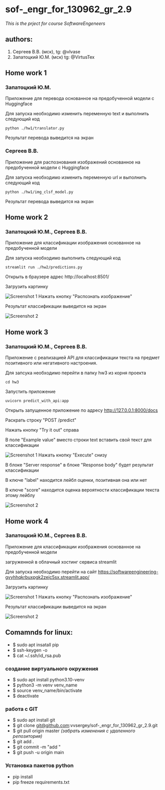 # sof-_engr_for_130962_gr_2.9
*This is the prject for course  SoftwareEngeneers*

## authors:
1. Сергеев В.В. (мск), tg: @vlvase
2. Запатоцкий Ю.М. (мск) tg: @VirtusTex

## Home work 1
### Запатоцкий Ю.М.
Приложение для перевода основанное на предобученной модели с Huggingface

Для запуска необходимо изменить переменную text и выполнить следующий код
```
python ./hw1/translator.py
```
Результат перевода выведится на экран

### Сергеев В.В.
Приложение для распознования  изображений основанное на предобученной модели с Huggingface

Для запуска необходимо изменить переменную url и выполнить следующий код
```
python ./hw1/img_clsf_model.py
```
Результат перевода выведится на экран

## Home work 2
### Запатоцкий Ю.М., Сергеев В.В.
Приложение для классификации изображения основанное на предобученной модели

Для запуска необходимо выполнить следующий код
```
streamlit run ./hw2/predictions.py
```
Открыть в браузере адрес http://localhost:8501/

Загрузить картинку

![Screenshot 1](https://github.com/vvsergey/sof-_engr_for_130962_gr_2.9/blob/main/hw2/screenshot-1.png)
Нажать кнопку "Распознать изображение"

Результат классификации выведится на экран

![Screenshot 2](https://github.com/vvsergey/sof-_engr_for_130962_gr_2.9/blob/main/hw2/screenshot-2.png)

## Home work 3
### Запатоцкий Ю.М., Сергеев В.В.
Приложение с реализацией API для классификации текста на предмет позитивного или негативного настроения.

Для запсука необходимо перейти в папку hw3 из корня проекта
```
cd hw3
```
Запустить приложение
```
uvicorn predict_with_api:app
```
Открыть запущенное приложение по адресу http://127.0.0.1:8000/docs

Раскрать строку "POST /predict"

Нажать кнопку "Try it out" справа

В поле "Example value" вместо строки text вставить свой текст для классификации

![Screenshot 1](https://github.com/vvsergey/sof-_engr_for_130962_gr_2.9/blob/main/hw3/screenshot-1.png)
Нажать кнопку "Execute" снизу

В блоке "Server response" в блоке "Response body" будет результат классификации

В ключе "label" находится лейбл оценки, позитивная она или нет

В ключе "score" находится оценка вероятности классификации текста этому лейблу

![Screenshot 2](https://github.com/vvsergey/sof-_engr_for_130962_gr_2.9/blob/main/hw3/screenshot-2.png)

## Home work 4
### Запатоцкий Ю.М., Сергеев В.В.
Приложение для классификации изображения основанное на предобученной модели

загруженной в облачный хостинг сервиса streamlit

Для запуска необходимо перейти на сайт https://softwareengineering-gvyhhqkrbuxpgk2zejc5sx.streamlit.app/

Загрузить картинку

![Screenshot 1](https://github.com/vvsergey/sof-_engr_for_130962_gr_2.9/blob/main/hw4/screenshot-1.png)
Нажать кнопку "Распознать изображение"

Результат классификации выведится на экран

![Screenshot 2](https://github.com/vvsergey/sof-_engr_for_130962_gr_2.9/blob/main/hw4/screenshot-2.png)

## Comamnds for linux:
- $ sudo apt insatall pip
- $ ssh-keygen -o
- $ cat ~/.ssh/id_rsa.pub 

### создание виртуального окружения
- $ sudo apt install python3.10-venv
- $ python3 -m venv venv_name
- $ source venv_name/bin/activate
- $ deactivate


### работа с GIT
- $ sudo apt install git
- $ git clone git@github.com:vvsergey/sof-_engr_for_130962_gr_2.9.git
- $ git pull origin master   *(забрать изменения с удаленного репозитория)*
- $ git add .
- $ git commit -m "add "
- $ git push -u origin main


### Установка пакетов python
- pip install
- pip freeze requirements.txt



